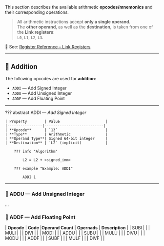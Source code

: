 This section describes the available arithmetic **opcodes/mnemonics** and their corresponding operations.

> All arithmetic instructions accept **only a single operand**.  
> The **other operand**, as well as the **destination**, is taken from one of the **Link registers**:  
> `L0`, `L1`, `L2`, `L3`.

📎 See: [Register Reference – Link Registers](../reference/registers.md#link-registers) <!-- Update the path accordingly -->

---

## 🔢 Addition

The following opcodes are used for **addition**:

- `ADDI` — Add Signed Integer
- `ADDU` — Add Unsigned Integer
- `ADDF` — Add Floating Point

---

??? abstract ADDI — *Add Signed Integer*

    | Property        | Value                     |
    |----------------|---------------------------|
    | **Opcode**      | `13`                      |
    | **Type**        | Arithmetic                |
    | **Operand Type**| Signed 64-bit integer     |
    | **Destination** | `L2` (implicit)           |

        ??? info "Algorithm"

            L2 = L2 + <signed_imm>

        ??? example "Example: ADDI"

            ADDI 1


---

### 🔹 ADDU — Add Unsigned Integer
...

### 🔹 ADDF — Add Floating Point



| **Opcode** | **Code**    |**Operand Count** | **Opernads**           | **Description**                     |
| SUBI |  |
| MULI |  |
| DIVI |  |
| MODI |  |
| ADDU |  |
| SUBU |  |
| MULU |  |
| DIVU |  |
| MODU |  |
| ADDF |  |
| SUBF |  |
| MULF |  |
| DIVF |  |